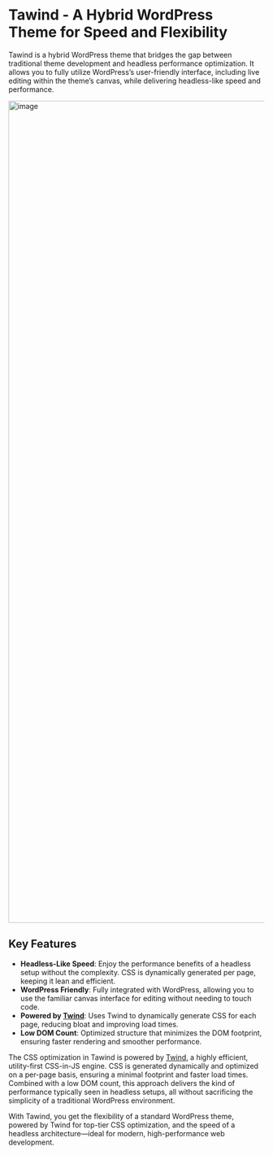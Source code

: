 # Tawind - A Hybrid WordPress Theme for Speed and Flexibility

Tawind is a hybrid WordPress theme that bridges the gap between traditional theme development and headless performance optimization. It allows you to fully utilize WordPress’s user-friendly interface, including live editing within the theme’s canvas, while delivering headless-like speed and performance.

<img width="1617" alt="image" src="https://github.com/user-attachments/assets/7adca1d6-0858-4f18-bdf7-f6c5228e415b">


## Key Features

- **Headless-Like Speed**: Enjoy the performance benefits of a headless setup without the complexity. CSS is dynamically generated per page, keeping it lean and efficient.
- **WordPress Friendly**: Fully integrated with WordPress, allowing you to use the familiar canvas interface for editing without needing to touch code.
- **Powered by [Twind](https://twind.dev/)**: Uses Twind to dynamically generate CSS for each page, reducing bloat and improving load times.
- **Low DOM Count**: Optimized structure that minimizes the DOM footprint, ensuring faster rendering and smoother performance.

The CSS optimization in Tawind is powered by [Twind](https://twind.dev/), a highly efficient, utility-first CSS-in-JS engine. CSS is generated dynamically and optimized on a per-page basis, ensuring a minimal footprint and faster load times. Combined with a low DOM count, this approach delivers the kind of performance typically seen in headless setups, all without sacrificing the simplicity of a traditional WordPress environment.

With Tawind, you get the flexibility of a standard WordPress theme, powered by Twind for top-tier CSS optimization, and the speed of a headless architecture—ideal for modern, high-performance web development.
